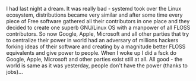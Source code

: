 <!-- 
.. title: Nightmare
.. slug: nightmare
.. date: 2015-01-30 21:57:35 UTC+02:00
.. tags: floss, systemd, hackers
.. link: 
.. description: 
.. type: text
-->

I had last night a dream. It was really bad - systemd took over the Linux
ecosystem, distributions became very similar and after some time every piece
of Free software gathered all their contributors in one place and they decided
to create one superb GNU/Linux OS with a manpower of all FLOSS contributors.
So now Google, Apple, Microsoft and all other parties that try to centralize
their power in world had an adversary of millions hackers forking ideas of
their software and creating by a magnitude better FLOSS equivalents and give
power to people. When I woke up I did a fsck do Google, Apple, Microsoft and
other parties exist still at all. All good - the world is same as it was
yesterday, people don't have the power (thanks to jobs)...
